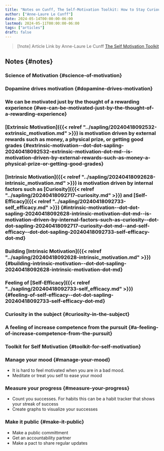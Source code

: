 ```yaml
---
title: "Notes on Cunff, The Self-Motivation Toolkit: How to Stay Curious and Committed"
author: ["Anne-Laure Le Cunff"]
date: 2024-05-14T00:00:00-06:00
lastmod: 2024-05-11T00:00:00-06:00
tags: ["articles"]
draft: false
---
```


> [!note] Article Link by Anne-Laure Le Cunff
> [The Self Motivation Toolkit](https://nesslabs.com/self-motivation-toolkit?utm_source=rss&utm_medium=rss&utm_campaign=self-motivation-toolkit)


## Notes {#notes}


### Science of Motivation {#science-of-motivation}


### Dopamine drives motivation {#dopamine-drives-motivation}


### We can be motivated just by the thought of a rewarding experience {#we-can-be-motivated-just-by-the-thought-of-a-rewarding-experience}


### [Extrinsic Motivation]({{< relref "../sapling/20240418092532-extrinsic_motivation.md" >}}) is motivation driven by external rewards such as money, a physical prize, or getting good grades {#extrinsic-motivation--dot-dot-sapling-20240418092532-extrinsic-motivation-dot-md--is-motivation-driven-by-external-rewards-such-as-money-a-physical-prize-or-getting-good-grades}


### [Intrinsic Motivation]({{< relref "../sapling/20240418092628-intrinsic_motivation.md" >}}) is motivation driven by internal factors such as [Curiosity]({{< relref "../sapling/20240418092717-curiosity.md" >}}) and [Self-Efficacy]({{< relref "../sapling/20240418092733-self_efficacy.md" >}}) {#intrinsic-motivation--dot-dot-sapling-20240418092628-intrinsic-motivation-dot-md--is-motivation-driven-by-internal-factors-such-as-curiosity--dot-dot-sapling-20240418092717-curiosity-dot-md--and-self-efficacy--dot-dot-sapling-20240418092733-self-efficacy-dot-md}


### Building [Intrinsic Motivation]({{< relref "../sapling/20240418092628-intrinsic_motivation.md" >}}) {#building-intrinsic-motivation--dot-dot-sapling-20240418092628-intrinsic-motivation-dot-md}


### Feeling of [Self-Efficacy]({{< relref "../sapling/20240418092733-self_efficacy.md" >}}) {#feeling-of-self-efficacy--dot-dot-sapling-20240418092733-self-efficacy-dot-md}


### Curiosity in the subject {#curiosity-in-the-subject}


### A feeling of increase competence from the pursuit {#a-feeling-of-increase-competence-from-the-pursuit}


### Toolkit for Self Motivation {#toolkit-for-self-motivation}


### Manage your mood {#manage-your-mood}

-   It is hard to feel motivated when you are in a bad mood.
-   Meditate or treat you self to ease your mood


### Measure your progress {#measure-your-progress}

-   Count you successes. For habits this can be a habit tracker that shows your streak of success
-   Create graphs to visualize your successes


### Make it public {#make-it-public}

-   Make a public committment
-   Get an accountability partner
-   Make a pact to share regular updates
